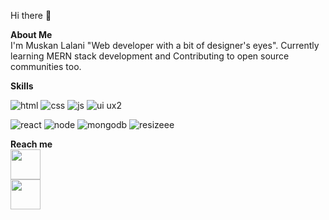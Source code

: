 Hi there 👋

<b>About Me</b>
<br>
I'm Muskan Lalani "Web developer with a bit of designer's eyes".
Currently learning MERN stack development and 
Contributing to open source communities too.

<b>Skills</b>

![html](https://user-images.githubusercontent.com/89037292/177778485-08ed5715-ea4c-4e12-be34-82a9b3f68615.png)
![css](https://user-images.githubusercontent.com/89037292/177779012-305cbae9-d457-43cb-a3f6-0ac13dfaffbf.png)
![js](https://user-images.githubusercontent.com/89037292/177779056-d5c626f8-0867-4dec-8451-70c699b7689e.png)
![ui ux2](https://user-images.githubusercontent.com/89037292/177784777-0bfb1299-0ff7-4771-87a8-fa39335db5ac.png)



![react](https://user-images.githubusercontent.com/89037292/177779104-db868c6d-254e-48b6-9e18-1731778443b3.png)
![node](https://user-images.githubusercontent.com/89037292/177779173-320218a0-61c5-4cfa-8b3e-16c34761b624.png)
![mongodb](https://user-images.githubusercontent.com/89037292/177779218-c393b233-31d7-4d4d-94c8-250d4df1f65d.png)
![resizeee](https://user-images.githubusercontent.com/89037292/177784386-299ddd29-dae4-4c79-9a8e-6ac4b831803f.png)




<b>Reach me</b>
<br>
<a href="https://www.linkedin.com/in/muskan-lalani-053120210"><img src="![linkedin](https://user-images.githubusercontent.com/89037292/178009593-ce25e6dc-0703-4470-983a-137c2752a01c.png)" width="48px" height="48px"/></a>
</br>
<a href="https://www.instagram.com/_muskan111_/"><img src="https://www.flaticon.com/free-icons/instagram" height="48px" width="48px"/></a>
